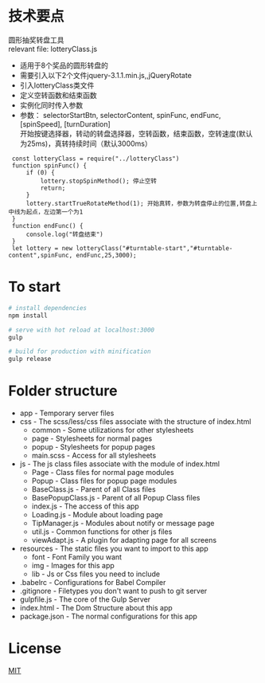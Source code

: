 # 技术要点
圆形抽奖转盘工具    
 relevant file: lotteryClass.js
- 适用于8个奖品的圆形转盘的
- 需要引入以下2个文件jquery-3.1.1.min.js,,jQueryRotate
- 引入lotteryClass类文件
- 定义空转函数和结束函数
- 实例化同时传入参数
- 参数：
selectorStartBtn, selectorContent, spinFunc, endFunc, [spinSpeed], [turnDuration]   
开始按键选择器，转动的转盘选择器，空转函数，结束函数，空转速度(默认为25ms)，真转持续时间（默认3000ms）

```
 const lotteryClass = require("../lotteryClass")
 function spinFunc() {
     if (0) {
         lottery.stopSpinMethod(); 停止空转
         return;
     }
     lottery.startTrueRotateMethod(1); 开始真转，参数为转盘停止的位置,转盘上中线为起点，左边第一个为1
 }
 function endFunc() {
     console.log("转盘结束")
 }
 let lottery = new lotteryClass("#turntable-start","#turntable-content",spinFunc, endFunc,25,3000);

```
# To start 

``` bash
# install dependencies
npm install

# serve with hot reload at localhost:3000
gulp

# build for production with minification
gulp release

```

# Folder structure
* app - Temporary server files
* css - The scss/less/css files associate with the structure of index.html
    * common - Some utilizations for other stylesheets
    * page - Stylesheets for normal pages
    * popup - Stylesheets for popup pages
    * main.scss - Access for all stylesheets
* js - The js class files associate with the module of index.html
    * Page - Class files for normal page modules
    * Popup - Class files for popup page modules
    * BaseClass.js - Parent of all Class files
    * BasePopupClass.js - Parent of all Popup Class files
    * index.js - The access of this app
    * Loading.js - Module about loading page
    * TipManager.js - Modules about notify or message page
    * util.js - Common functions for other js files
    * viewAdapt.js - A plugin for adapting page for all screens
* resources - The static files you want to import to this app
    * font - Font Family you want
    * img - Images for this app
    * lib - Js or Css files you need to include
* .babelrc - Configurations for Babel Compiler
* .gitignore - Filetypes you don't want to push to git server
* gulpfile.js - The core of the Gulp Server
* index.html - The Dom Structure about this app
* package.json - The normal configurations for this app

# License
[MIT](http://opensource.org/licenses/MIT)